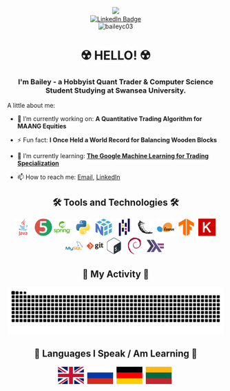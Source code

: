 <div id="header" align="center">
  <img src="https://i.giphy.com/media/v1.Y2lkPTc5MGI3NjExaXMxd2lieHQ0dHBxN3FpcHI5ZjRvY2Z0cnVkemc1aDZyZmNrYmprNSZlcD12MV9pbnRlcm5hbF9naWZfYnlfaWQmY3Q9Zw/QDjpIL6oNCVZ4qzGs7/giphy.gif" width="100"/>
  <div id="badges">
  <a href="https://www.linkedin.com/in/baileyc03/">
    <img src="https://img.shields.io/badge/LinkedIn-blue?style=for-the-badge&logo=linkedin&logoColor=white" alt="LinkedIn Badge"/>
  </a>
  </a>
</div>
  <img src="https://komarev.com/ghpvc/?username=baileyc03&label=Profile%20views&color=0e75b6&style=flat" alt="baileyc03" /> </p>
</div>

<h1 align="center"> ☢️ HELLO! ☢️ </h1>
<h3 align="center">I'm Bailey - a Hobbyist Quant Trader & Computer Science Student Studying at Swansea University.</h3>

A little about me:

- 🔭 I’m currently working on: **A Quantitative Trading Algorithm for MAANG Equities**

- ⚡ Fun fact: **I Once Held a World Record for Balancing Wooden Blocks**

- 🌱 I’m currently learning: **[The Google Machine Learning for Trading Specialization](https://www.coursera.org/specializations/machine-learning-trading)**

- 📫 How to reach me: <a href="mailto:BaileyCockett2003@Gmail.com">Email</a>, [LinkedIn](https://www.linkedin.com/in/baileyc03/)

<h2 align="center"> 🛠️ Tools and Technologies 🛠️ </h3>
<div id = "header" align ="center">
  <img src="https://github.com/devicons/devicon/blob/master/icons/java/java-original-wordmark.svg" title="Java" alt="Java" width="40" height="40"/>&nbsp;
  <img src="https://github.com/devicons/devicon/blob/master/icons/junit/junit-original.svg" title="JUnit" **alt="JUnit" width="40" height="40"/>
  <img src="https://github.com/devicons/devicon/blob/master/icons/spring/spring-original-wordmark.svg" title="Spring" alt="Spring" width="40" height="40"/>&nbsp;
  <img src="https://github.com/devicons/devicon/blob/master/icons/python/python-original.svg" title="Python UI" alt="Python" width="40" height="40"/>&nbsp;
  <img src="https://github.com/devicons/devicon/blob/master/icons/numpy/numpy-original.svg" title="NumPy" alt="NumPy" width="40" height="40"/>&nbsp;
  <img src="https://github.com/devicons/devicon/blob/master/icons/pandas/pandas-original.svg" title="Pandas" alt="Pandas " width="40" height="40"/>&nbsp;
  <img src="https://github.com/devicons/devicon/blob/master/icons/flask/flask-original.svg"  title="Flask" alt="Flask" width="40" height="40"/>&nbsp;
  <img src="https://github.com/devicons/devicon/blob/master/icons/scikitlearn/scikitlearn-original.svg" title="SciKit Learn" alt="SciKit Learn" width="40" height="40"/>&nbsp;
  <img src="https://github.com/devicons/devicon/blob/master/icons/tensorflow/tensorflow-original.svg" title="TensorFlow" alt="JavaScript" width="40" height="40"/>&nbsp;
  <img src="https://github.com/devicons/devicon/blob/master/icons/keras/keras-original.svg" title="Keras" alt="Keras" width="40" height="40"/>&nbsp;
  <img src="https://github.com/devicons/devicon/blob/master/icons/mysql/mysql-original-wordmark.svg" title="MySQL"  alt="MySQL" width="40" height="40"/>&nbsp;
  <img src="https://github.com/devicons/devicon/blob/master/icons/git/git-original-wordmark.svg" title="Git" **alt="Git" width="40" height="40"/>
  <img src="https://github.com/devicons/devicon/blob/master/icons/bash/bash-original.svg" title="Bash" alt="Bash " width="40" height="40"/>&nbsp;
  <img src="https://github.com/devicons/devicon/blob/master/icons/debian/debian-original.svg" title="Debian"  alt="Debian" width="40" height="40"/>&nbsp;
  <img src="https://github.com/devicons/devicon/blob/master/icons/haskell/haskell-original.svg" title="Haskell"  alt="Haskell" width="40" height="40"/>&nbsp;
 
</div>


<h2 align="center"> 🌿 My Activity 🌿 </h3>
<div id = "header" align ="center">
  <img src="https://raw.githubusercontent.com/BaileyC03/BaileyC03/output/github-contribution-grid-snake-dark.svg"/>
</div>

<h2 align="center"> 💬 Languages I Speak / Am Learning 💬 </h3>
<div id = "header" align ="center">
  <img src="https://github.com/lipis/flag-icons/blob/main/flags/4x3/gb.svg" title="English"  alt="English" width="60" height="40"/>&nbsp;
  <img src="https://github.com/lipis/flag-icons/blob/main/flags/4x3/ru.svg" title="Russian"  alt="Russian" width="60" height="40"/>&nbsp;
  <img src="https://github.com/lipis/flag-icons/blob/main/flags/4x3/de.svg" title="German"  alt="German" width="60" height="40"/>&nbsp;
  <img src="https://github.com/lipis/flag-icons/blob/main/flags/4x3/lt.svg" title="Lithuanian"  alt="Lithuanian" width="60" height="40"/>&nbsp;
</div>
